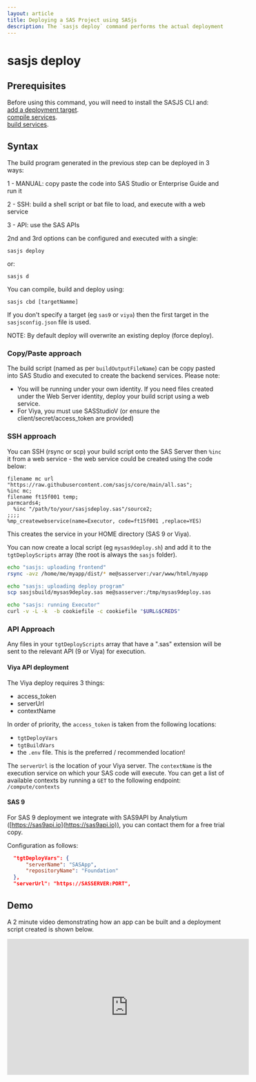 ```yaml
---
layout: article
title: Deploying a SAS Project using SASjs
description: The `sasjs deploy` command performs the actual deployment of a SASjs project into SAS 9 or Viya
---
```


sasjs deploy
====================

## Prerequisites
Before using this command, you will need to install the SASJS CLI and:  
[add a deployment target](/add).  
[compile services](/compile).  
[build services](/build).

## Syntax

The build program generated in the previous step can be deployed in 3 ways:

1 - MANUAL: copy paste the code into SAS Studio or Enterprise Guide and run it

2 - SSH: build a shell script or bat file to load, and execute with a web service

3 - API: use the SAS APIs

2nd and 3rd options can be configured and executed with a single:

```
sasjs deploy
```
or:
```
sasjs d
```

You can compile, build and deploy using:
```
sasjs cbd [targetNamme]
```
If you don't specify a target (eg `sas9` or `viya`) then the first target in the `sasjsconfig.json` file is used.

NOTE: By default deploy will overwrite an existing deploy (force deploy).

### Copy/Paste approach
The build script (named as per `buildOutputFileName`) can be copy pasted into SAS Studio and executed to create the backend services.  Please note:

* You will be running under your own identity.  If you need files created under the Web Server identity, deploy your build script using a web service.
* For Viya, you must use SASStudioV (or ensure the client/secret/access_token are provided)

### SSH approach
You can SSH (rsync or scp) your build script onto the SAS Server then `%inc` it from a web service - the web service could be created using the code below:

```sas
filename mc url "https://raw.githubusercontent.com/sasjs/core/main/all.sas";
%inc mc;
filename ft15f001 temp;
parmcards4;
  %inc "/path/to/your/sasjsdeploy.sas"/source2;
;;;;
%mp_createwebservice(name=Executor, code=ft15f001 ,replace=YES)
```
This creates the service in your HOME directory (SAS 9 or Viya).

You can now create a local script (eg `mysas9deploy.sh`) and add it to the `tgtDeployScripts` array (the root is always the `sasjs` folder).

```Bash
echo "sasjs: uploading frontend"
rsync -avz /home/me/myapp/dist/* me@sasserver:/var/www/html/myapp

echo "sasjs: uploading deploy program"
scp sasjsbuild/mysas9deploy.sas me@sasserver:/tmp/mysas9deploy.sas

echo "sasjs: running Executor"
curl -v -L -k  -b cookiefile -c cookiefile "$URL&$CREDS"
```

### API Approach

Any files in your `tgtDeployScripts` array that have a ".sas" extension will be sent to the relevant API (9 or Viya) for execution.

#### Viya API deployment
The Viya deploy requires 3 things:

* access_token
* serverUrl
* contextName

In order of priority, the `access_token` is taken from the following locations:

* `tgtDeployVars`
* `tgtBuildVars`
* the `.env` file.  This is the preferred / recommended location!

The `serverUrl` is the location of your Viya server.  The `contextName` is the execution service on which your SAS code will execute.  You can get a list of available contexts by running a `GET` to the following endpoint:  `/compute/contexts`

#### SAS 9
For SAS 9 deployment we integrate with SAS9API by Analytium ([https://sas9api.io](https://sas9api.io)), you can contact them for a free trial copy.

Configuration as follows:

```JSON
  "tgtDeployVars": {
      "serverName": "SASApp",
      "repositoryName": "Foundation"
  },
  "serverUrl": "https://SASSERVER:PORT",
```

Demo
---------------------

A 2 minute video demonstrating how an app can be built and a deployment script created is shown below.

<iframe width="560" height="315" src="https://www.youtube.com/embed/hUpBqExNec4" frameborder="0" allow="accelerometer; autoplay; encrypted-media; gyroscope; picture-in-picture" allowfullscreen></iframe>

